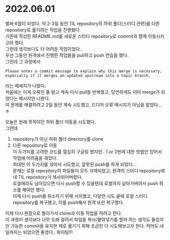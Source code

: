 # 2022.06.01
벌써 6월이 되었다. 약 2-3일 동안 TIL repository의 하위 폴더(스터디 관련)를 다른 repository로 옮기려는 작업을 진행했다.  
기존에 작성한 README.md를 새로운 스터디 repository로 commit과 함께 이동시키고자 했다.  
그런데 생각보다도 더 어려운 작업이었다..  
우선 그동안 원격에서 진행한 작업들을 pull하고 push 연습을 했다.  
그런데 그 과정에서
```
Please enter a commit message to explain why this merge is necessary,
especially if it merges an updated upstream into a topic branch.
```
라는 메세지가 나왔다.  
처음에는 이게 오류인 줄 알고 계속 다시 pull을 반복했고, 당연하게도 이미 merge가 되었다는 메시지만 나왔다.  
이 문제를 해결하려고 2일 동안 계속 시도했고, 드디어 오류 메시지가 아님을 알았다...ㅎ  

오늘은 원래 목적이던 하위 폴더 이동을 시도했다.  
그런데  
1. repository가 아닌 하위 폴더 directory를 clone  
2. 다른 repository로 이동  
이 두가지를 고려한 코드를 열심히 구글링 했지만.. 1 or 2번에 대한 방법만 있어서 작업에 어려움을 겪었다.  
최대한 이 두가지를 섞어서 시도했고, 잘못된 push를 하게 되었다...  
문제는 로컬 repository의 파일들이 모두 삭제되었고, 원격의 스터디 repository에 내 TIL repository가 복사되어버렸다.  
로컬에라도 남아있으면 다시 push할 수 있을텐데 로컬까지 날아가버려서 push 취소를 해야만 했다.  
이제 다시 push를 취소하기 위해 서치했고, 다양한 시도 끝에 로컬 스터디 repository를 복구했고, 이를 push해서 원격 또한 복구했다.  

이제 다시 원점으로 돌아가서 clone과 이동 작업을 하려고 한다.  
이 과정이 생각보다 너무 오래 걸려서 파일을 복사/붙여넣기를 할까 하는 생각도 들었지만 가능한 commit을 유지한 채로 옮기기 위해 조금만 더 시도해보고자 한다. 적어도 내일까지는 되었으면 좋겠다.. 화이팅!!! 
